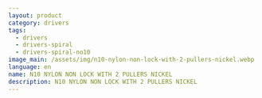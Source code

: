 ```yaml
---
layout: product
category: drivers
tags:
  - drivers
  - drivers-spiral
  - drivers-spiral-no10
image_main: /assets/img/n10-nylon-non-lock-with-2-pullers-nickel.webp
language: en
name: N10 NYLON NON LOCK WITH 2 PULLERS NICKEL
description: N10 NYLON NON LOCK WITH 2 PULLERS NICKEL
---
```

